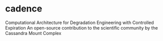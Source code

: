 # cadence
Computational Architecture for Degradation Engineering with Controlled Expiration
An open-source contribution to the scientific community by the Cassandra Mount Complex
